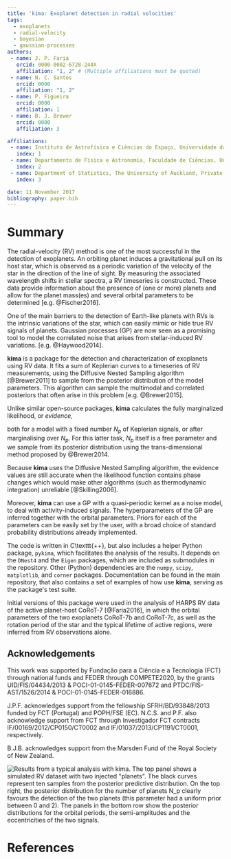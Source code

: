 ```yaml
---
title: 'kima: Exoplanet detection in radial velocities'
tags:
  - exoplanets
  - radial-velocity
  - bayesian
  - gaussian-processes
authors:
 - name: J. P. Faria
   orcid: 0000-0002-6728-244X
   affiliation: "1, 2" # (Multiple affiliations must be quoted)
 - name: N. C. Santos
   orcid: 0000
   affiliation: "1, 2"
 - name: P. Figueira
   orcid: 0000
   affiliation: 1
 - name: B. J. Brewer
   orcid: 0000
   affiliation: 3

affiliations:
 - name: Instituto de Astrofísica e Ciências do Espaço, Universidade do Porto, CAUP, Rua das Estrelas, 4150-762, Porto, Portugal
   index: 1
 - name: Departamento de Física e Astronomia, Faculdade de Ciências, Universidade do Porto, Rua do Campo Alegre, 4169-007, Porto, Portugal
   index: 2
 - name: Department of Statistics, The University of Auckland, Private Bag 92019, Auckland 1142, New Zealand
   index: 3

date: 11 November 2017
bibliography: paper.bib
---
```


# Summary

The radial-velocity (RV) method is one of the most 
successful in the detection of exoplanets.
An orbiting planet induces a gravitational pull on its host star,
which is observed as a periodic variation of the velocity of the star 
in the direction of the line of sight.
By measuring the associated wavelength shifts in stellar spectra, 
a RV timeseries is constructed.
These data provide information about the presence of (one or more) 
planets and allow for the planet mass(es) and 
several orbital parameters to be determined
[e.g. @Fischer2016].

One of the main barriers to the detection of Earth-like planets with RVs
is the intrinsic variations of the star,
which can easily mimic or hide true RV signals of planets.
Gaussian processes (GP) are now seen as a promising tool to model 
the correlated noise that arises from stellar-induced RV variations. 
[e.g. @Haywood2014].


**kima** is a package for the detection and characterization of 
exoplanets using RV data.
It fits a sum of Keplerian curves to a timeseries of RV measurements, 
using the Diffusive Nested Sampling algorithm [@Brewer2011]
to sample from the posterior distribution of the model parameters. 
This algorithm can sample the multimodal and correlated posteriors 
that often arise in this problem [e.g. @Brewer2015].

<!-- Additionally, -->
Unlike similar open-source packages, 
**kima** calculates the fully marginalized likelihood, or _evidence_,
<!--; see @Kass1995)  -->
both for a model with a fixed number $N_p$ of Keplerian signals,
or after marginalising over $N_p$.
For this latter task, $N_p$ itself is a free parameter
and we sample from its posterior distribution
using the trans-dimensional method proposed by @Brewer2014.
<!-- [see also @Brewer2015, @Faria2016] -->
<!--  -->
<!-- This means that **kima** can be used to compare models.  -->
Because **kima** uses the Diffusive Nested Sampling algorithm,
the evidence values are still accurate
when the likelihood function contains phase changes
which would make other algorithms 
(such as thermodynamic integration) unreliable [@Skilling2006].
<!--  -->

Moreover, **kima** can use a GP with a quasi-periodic kernel
as a noise model, to deal with activity-induced signals.
The hyperparameters of the GP are inferred together with the orbital parameters.
Priors for each of the parameters can be easily set by the user,
with a broad choice of standard probability distributions already implemented.


The code is written in C\texttt{++}, but also includes a helper Python package,
`pykima`, which facilitates the analysis of the results.
It depends on the `DNest4` <!-- [@Brewer2016]  -->
and the `Eigen` <!-- [@eigenweb]  -->
packages,
which are included as submodules in the repository.
Other (Python) dependencies are the 
`numpy`, `scipy`, `matplotlib`, and `corner` packages.
Documentation can be found in the main repository,
that also contains a set of examples 
of how use **kima**, serving as the package's test suite.

Initial versions of this package were used in the analysis 
of HARPS RV data of the active planet-host CoRoT-7 [@Faria2016],
in which the orbital parameters of the two exoplanets CoRoT-7b and CoRoT-7c,
as well as the rotation period of the star and the typical lifetime of active regions, 
were inferred from RV observations alone.



## Acknowledgements

This work was supported by Fundação para a Ciência e a Tecnologia (FCT)
through national funds and FEDER through COMPETE2020,
by the grants UID/FIS/04434/2013 & POCI-01-0145-FEDER-007672 
and PTDC/FIS-AST/1526/2014 & POCI-01-0145-FEDER-016886.
<!--  -->
J.P.F. acknowledges support from the fellowship SFRH/BD/93848/2013 
funded by FCT (Portugal) and POPH/FSE (EC).
N.C.S. and P.F. also acknowledge support from FCT through 
Investigador FCT contracts 
IF/00169/2012/CP0150/CT0002 and IF/01037/2013/CP1191/CT0001, respectively.
<!--  -->
B.J.B. acknowledges support from the Marsden Fund of the Royal Society of New Zealand.



![Results from a typical analysis with **kima**. 
  The top panel shows a simulated RV dataset with two injected "planets".
  The black curves represent ten samples from the posterior predictive distribution.
  On the top right, the posterior distribution for the number of planets $N_p$
  clearly favours the detection of the two planets
  (this parameter had a uniform prior between 0 and 2).
  The panels in the bottom row show the posterior distributions for 
  the orbital periods, the semi-amplitudes and the eccentricities of the two signals.](./joss_figure.png)


# References


<!-- Citations to entries in paper.bib should be in
[rMarkdown](http://rmarkdown.rstudio.com/authoring_bibliographies_and_citations.html)
format.
 -->
<!-- citation examples: [see @Santos2011, pp. 33-35; also @Faria2016, ch. 1]. -->

<!-- citation examples: [@Santos2011, pp. 33-35, 38-39 and *passim*]. -->

<!-- citation examples: [@Faria2016; @Santos2011]. -->

